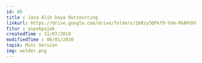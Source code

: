 ```yaml
---
id: 85
title : Jasa Alih Daya Outsourcing
linkurl: https://drive.google.com/drive/folders/1kRzy3QPkf9-VVm-RkNPdhFuJk5lSuK89?usp=sharing
fitur : aspekpajak
createdTime : 31/07/2019
modifiedTime : 06/01/2010
topik: Mini Version
img: welder.png
---
```

